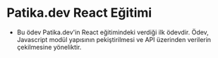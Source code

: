 # Patika.dev React Eğitimi
* Bu ödev Patika.dev'in React eğitimindeki verdiği ilk ödevdir. Ödev, Javascript modül yapısının pekiştirilmesi ve API üzerinden verilerin çekilmesine yöneliktir.
